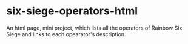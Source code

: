 # six-siege-operators-html
An html page, mini project, which lists all the operators of Rainbow Six Siege and links to each opearator's description.
